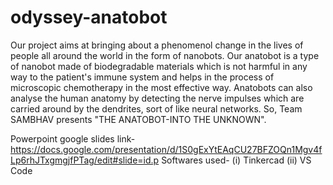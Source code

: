 # odyssey-anatobot

Our project aims at bringing about a phenomenol change in the lives of people all around the world in the form of nanobots.
Our anatobot is a type of nanobot made of biodegradable materials which is not harmful in any way to the patient's immune system and helps in the process of microscopic chemotherapy in the most effective way. 
Anatobots can also analyse the human anatomy by detecting the nerve impulses which are carried around by the dendrites, sort of like neural networks.
So, Team SAMBHAV presents "THE ANATOBOT-INTO THE UNKNOWN".

Powerpoint google slides link- https://docs.google.com/presentation/d/1S0gExYtEAqCU27BFZOQn1Mgv4fLp6rhJTxgmgjfPTag/edit#slide=id.p
Softwares used- (i) Tinkercad
                (ii) VS Code
